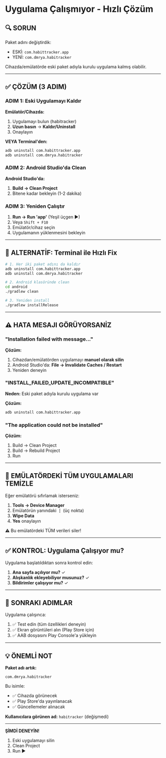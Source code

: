 # Uygulama Çalışmıyor - Hızlı Çözüm

## 🔍 SORUN

Paket adını değiştirdik:
- ESKİ: `com.habittracker.app`
- YENİ: `com.dmrya.habitracker`

Cihazda/emülatörde eski paket adıyla kurulu uygulama kalmış olabilir.

---

## ✅ ÇÖZÜM (3 ADIM)

### ADIM 1: Eski Uygulamayı Kaldır

**Emülatör/Cihazda:**
1. Uygulamayı bulun (habitracker)
2. **Uzun basın** → **Kaldır/Uninstall**
3. Onaylayın

**VEYA Terminal'den:**
```bash
adb uninstall com.habittracker.app
adb uninstall com.dmrya.habitracker
```

### ADIM 2: Android Studio'da Clean

**Android Studio'da:**
1. **Build → Clean Project**
2. Bitene kadar bekleyin (1-2 dakika)

### ADIM 3: Yeniden Çalıştır

1. **Run → Run 'app'** (Yeşil üçgen ▶)
2. Veya `Shift + F10`
3. Emülatör/cihaz seçin
4. Uygulamanın yüklenmesini bekleyin

---

## 🔧 ALTERNATİF: Terminal ile Hızlı Fix

```bash
# 1. Her iki paket adını da kaldır
adb uninstall com.habittracker.app
adb uninstall com.dmrya.habitracker

# 2. Android klasöründe clean
cd android
./gradlew clean

# 3. Yeniden install
./gradlew installRelease
```

---

## ⚠️ HATA MESAJI GÖRÜYORSANİZ

### "Installation failed with message..."

**Çözüm:**
1. Cihazdan/emülatörden uygulamayı **manuel olarak silin**
2. Android Studio'da: **File → Invalidate Caches / Restart**
3. Yeniden deneyin

### "INSTALL_FAILED_UPDATE_INCOMPATIBLE"

**Neden:** Eski paket adıyla kurulu uygulama var

**Çözüm:**
```bash
adb uninstall com.habittracker.app
```

### "The application could not be installed"

**Çözüm:**
1. Build → Clean Project
2. Build → Rebuild Project
3. Run

---

## 📱 EMÜLATÖRDEKİ TÜM UYGULAMALARI TEMİZLE

Eğer emülatörü sıfırlamak isterseniz:

1. **Tools → Device Manager**
2. Emülatörün yanındaki **⋮** (üç nokta)
3. **Wipe Data**
4. **Yes** onaylayın

⚠️ Bu emülatördeki TÜM verileri siler!

---

## ✅ KONTROL: Uygulama Çalışıyor mu?

Uygulama başlatıldıktan sonra kontrol edin:

1. **Ana sayfa açılıyor mu?** ✓
2. **Alışkanlık ekleyebiliyor musunuz?** ✓
3. **Bildirimler çalışıyor mu?** ✓

---

## 🚀 SONRAKI ADIMLAR

Uygulama çalışınca:
1. ✅ Test edin (tüm özellikleri deneyin)
2. ✅ Ekran görüntüleri alın (Play Store için)
3. ✅ AAB dosyasını Play Console'a yükleyin

---

## 💡 ÖNEMLİ NOT

**Paket adı artık:**
```
com.dmrya.habitracker
```

Bu isimle:
- ✅ Cihazda görünecek
- ✅ Play Store'da yayınlanacak
- ✅ Güncellemeler alınacak

**Kullanıcılara görünen ad:** `habitracker` (değişmedi)

---

**ŞİMDİ DENEYİN!**

1. Eski uygulamayı silin
2. Clean Project
3. Run ▶
